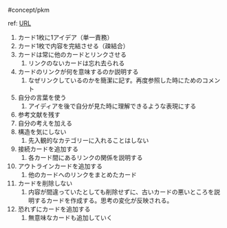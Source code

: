 #concept/pkm

ref: [URL](https://gigazine.net/news/20200604-zettelkasten-note/)

1. カード1枚に1アイデア（単一責務）
2. カード1枚で内容を完結させる（疎結合）
3. カードは常に他のカードとリンクさせる
	1. リンクのないカードは忘れ去られる
4. カードのリンクが何を意味するのか説明する
	1. なぜリンクしているのかを簡潔に記す。再度参照した時にためのコメント
5. 自分の言葉を使う
	1. アイディアを後で自分が見た時に理解できるような表現にする
6. 参考文献を残す
7. 自分の考えを加える
8. 構造を気にしない
	1. 先入観的なカテゴリーに入れることはしない
9. 接続カードを追加する
	1. 各カード間にあるリンクの関係を説明する
10. アウトラインカードを追加する
	1. 他のカードへのリンクをまとめたカード
11. カードを削除しない
	1. 内容が間違っていたとしても削除せずに、古いカードの悪いところを説明するカードを作成する。思考の変化が反映される。
12. 恐れずにカードを追加する
	1. 無意味なカードも追加していく


